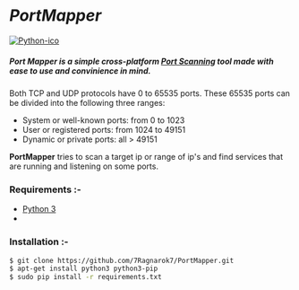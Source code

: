 # *PortMapper*
[![Python-ico](https://github.com/7Ragnarok7/PortMapper/blob/master/image-src/python-logo.png?raw=true)][py]  

##### Port Mapper is a simple cross-platform [Port Scanning][ps] tool made with ease to use and convinience in mind.  

Both TCP and UDP protocols have 0 to 65535 ports. These 65535 ports can be divided into the following three ranges:
- System or well-known ports: from 0 to 1023
- User or registered ports: from 1024 to 49151
- Dynamic or private ports: all > 49151 

**PortMapper** tries to scan a target ip or range of ip's and find services that are running and listening on some ports.

### Requirements :-  
 - [Python 3][py]
 - 
 
### Installation :-
 
```sh
$ git clone https://github.com/7Ragnarok7/PortMapper.git
$ apt-get install python3 python3-pip
$ sudo pip install -r requirements.txt


```








[//]: # "Fill out the references below :-"

[ps]:<https://www.techopedia.com/definition/4059/port-scanning>
[py]:<https://www.python.org>



